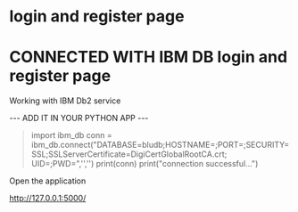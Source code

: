 
#  login and register page 

# CONNECTED WITH IBM DB login and register page 



Working with IBM Db2 service 

--- ADD IT IN YOUR PYTHON APP ---
> import ibm_db
> conn = ibm_db.connect("DATABASE=bludb;HOSTNAME=<HOSTNAME>;PORT=<PORTNUMBER>;SECURITY=SSL;SSLServerCertificate=DigiCertGlobalRootCA.crt;
> UID=<USERNAME>;PWD=<PASSWORD>",'','')
> print(conn)
> print("connection successful...")


Open the application

http://127.0.0.1:5000/
